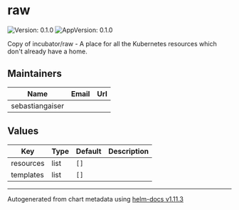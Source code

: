 # raw

![Version: 0.1.0](https://img.shields.io/badge/Version-0.1.0-informational?style=flat-square) ![AppVersion: 0.1.0](https://img.shields.io/badge/AppVersion-0.1.0-informational?style=flat-square)

Copy of incubator/raw - A place for all the Kubernetes resources which don't already have a home.

## Maintainers

| Name | Email | Url |
| ---- | ------ | --- |
| sebastiangaiser |  |  |

## Values

| Key | Type | Default | Description |
|-----|------|---------|-------------|
| resources | list | `[]` |  |
| templates | list | `[]` |  |

----------------------------------------------
Autogenerated from chart metadata using [helm-docs v1.11.3](https://github.com/norwoodj/helm-docs/releases/v1.11.3)

